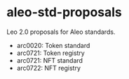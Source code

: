 # aleo-std-proposals

Leo 2.0 proposals for Aleo standards.

- arc0020: Token standard
- arc0721: Token registry
- arc0721: NFT standard
- arc0722: NFT registry
